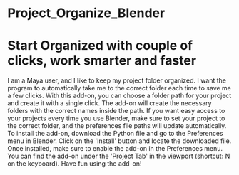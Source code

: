 # Project_Organize_Blender
# Start Organized with couple of clicks, work smarter and faster
I am a Maya user, and I like to keep my project folder organized. I want the program to automatically take me to the correct folder each time to save me a few clicks. With this add-on, you can choose a folder path for your project and create it with a single click. The add-on will create the necessary folders with the correct names inside the path. If you want easy access to your projects every time you use Blender, make sure to set your project to the correct folder, and the preferences file paths will update automatically.
To install the add-on, download the Python file and go to the Preferences menu in Blender. Click on the 'Install' button and locate the downloaded file. Once installed, make sure to enable the add-on in the Preferences menu.
You can find the add-on under the 'Project Tab' in the viewport (shortcut: N on the keyboard). Have fun using the add-on!
